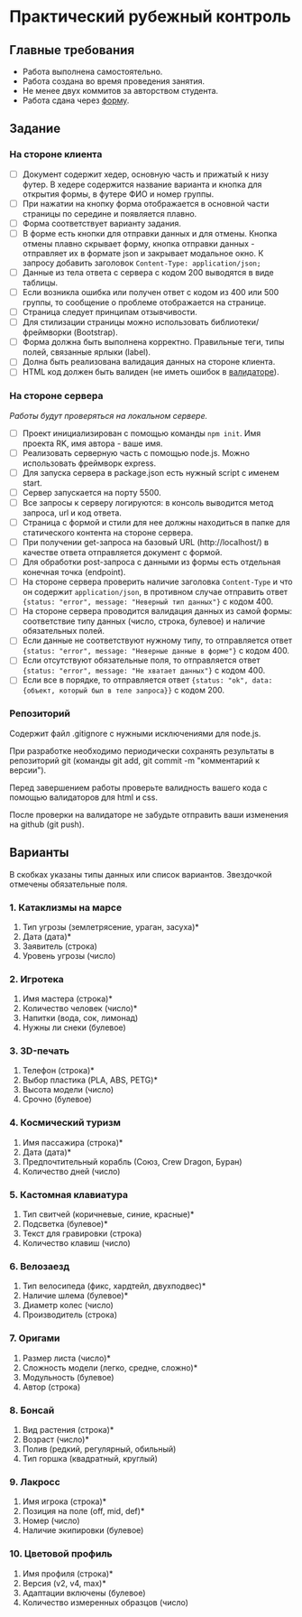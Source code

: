 # Практический рубежный контроль

## Главные требования

- Работа выполнена самостоятельно.
- Работа создана во время проведения занятия.
- Не менее двух коммитов за авторством студента.
- Работа сдана через [форму](https://forms.gle/FiyjwExQNrmaF1BZ6).

## Задание

### На стороне клиента

- [ ] Документ содержит хедер, основную часть и прижатый к низу футер. В хедере содержится название варианта и кнопка для открытия формы, в футере ФИО и номер группы.
- [ ] При нажатии на кнопку форма отображается в основной части страницы по середине и появляется плавно.
- [ ] Форма соответствует варианту задания.
- [ ] В форме есть кнопки для отправки данных и для отмены. Кнопка отмены плавно скрывает форму, кнопка отправки данных - отправляет их в формате json и закрывает модальное окно. К запросу добавить заголовок `Content-Type: application/json;`
- [ ] Данные из тела ответа с сервера с кодом 200 выводятся в виде таблицы.
- [ ] Если возникла ошибка или получен ответ с кодом из 400 или 500 группы, то сообщение о проблеме отображается на странице.
- [ ] Страница следует принципам отзывчивости.
- [ ] Для стилизации страницы можно использовать библиотеки/фреймворки (Bootstrap).
- [ ] Форма должна быть выполнена корректно. Правильные теги, типы полей, связанные ярлыки (label).
- [ ] Долна быть реализована валидация данных на стороне клиента.
- [ ] HTML код должен быть валиден (не иметь ошибок в [валидаторе](https://validator.w3.org/)).

### На стороне сервера

*Работы будут проверяться на локальном сервере.*

- [ ] Проект инициализирован с помощью команды `npm init`. Имя проекта RK, имя автора - ваше имя.
- [ ] Реализовать серверную часть с помощью node.js. Можно использовать фреймворк express.
- [ ] Для запуска сервера в package.json есть нужный script с именем start.
- [ ] Сервер запускается на порту 5500.
- [ ] Все запросы к серверу логируются: в консоль выводится метод запроса, url и код ответа.
- [ ] Страница с формой и стили для нее должны находиться в папке для статического контента на стороне сервера.
- [ ] При получении get-запроса на базовый URL (http://localhost/) в качестве ответа отправляется документ с формой.
- [ ] Для обработки post-запроса с данными из формы есть отдельная конечная точка (endpoint).
- [ ] На стороне сервера проверить наличие заголовка `Content-Type` и что он содержит `application/json`, в противном случае отправить ответ `{status: "error", message: "Неверный тип данных"}` с кодом 400.
- [ ] На стороне сервера проводится валидация данных из самой формы: соответствие типу данных (число, строка, булевое) и наличие обязательных полей.
- [ ] Если данные не соответствуют нужному типу, то отправляется ответ `{status: "error", message: "Неверные данные в форме"}` с кодом 400.
- [ ] Если отсутствуют обязательные поля, то отправляется ответ `{status: "error", message: "Не хватает данных"}` с кодом 400.
- [ ] Если все в порядке, то отправляется ответ `{status: "ok", data: {объект, который был в теле запроса}}` с кодом 200.

### Репозиторий

Содержит файл .gitignore с нужными исключениями для node.js.

При разработке необходимо периодически сохранять результаты в репозиторий git (команды git add, git commit -m "комментарий к версии").

Перед завершением работы проверьте валидность вашего кода с помощью валидаторов для html и css.

После проверки на валидаторе не забудьте отправить ваши изменения на github (git push).

## Варианты

В скобках указаны типы данных или список вариантов. Звездочкой отмечены обязательные поля.

### 1. Катаклизмы на марсе

1. Тип угрозы (землетрясение, ураган, засуха)*
2. Дата (дата)*
3. Заявитель (строка)
4. Уровень угрозы (число)

### 2. Игротека

1. Имя мастера (строка)*
2. Количество человек (число)*
3. Напитки (вода, сок, лимонад)
4. Нужны ли снеки (булевое)

### 3. 3D-печать

1. Телефон (строка)*
2. Выбор пластика (PLA, ABS, PETG)*
3. Высота модели (число)
4. Срочно (булевое)

### 4. Космический туризм

1. Имя пассажира (строка)*
2. Дата (дата)*
3. Предпочтительный корабль (Союз, Crew Dragon, Буран)
4. Количество дней (число)

### 5. Кастомная клавиатура

1. Тип свитчей (коричневые, синие, красные)*
2. Подсветка (булевое)*
3. Текст для гравировки (строка)
4. Количество клавиш (число)

### 6. Велозаезд

1. Тип велосипеда (фикс, хардтейл, двухподвес)*
2. Наличие шлема (булевое)*
3. Диаметр колес (число)
4. Производитель (строка)

### 7. Оригами

1. Размер листа (число)*
2. Сложность модели (легко, средне, сложно)*
3. Модульность (булевое)
4. Автор (строка)

### 8. Бонсай

1. Вид растения (строка)*
2. Возраст (число)*
3. Полив (редкий, регулярный, обильный)
4. Тип горшка (квадратный, круглый)

### 9. Лакросс

1. Имя игрока (строка)*
2. Позиция на поле (off, mid, def)*
3. Номер (число)
4. Наличие экипировки (булевое)

### 10. Цветовой профиль

1. Имя профиля (строка)*
2. Версия (v2, v4, max)*
3. Адаптации включены (булевое)
4. Количество измеренных образцов (число)
